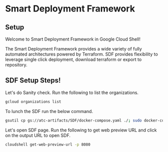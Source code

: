 # Smart Deployment Framework

## Setup

<!-- <walkthrough-author name="kinjalakhani@google.com" analyticsId="UA-125550242-1" tutorialName="SDF" repositoryUrl="https://github.com/kinjalGakhani/SDF_Cloud_Shell.git"></walkthrough-author> -->

Welcome to Smart Deployment Framework in Google Cloud Shell! 

The Smart Deployment Framework provides a wide variety of fully automated architectures powered by Terraform. SDF provides flexibility to leverage single click deployment, download terraform or export to repository.

<!-- We need you to let us know what project you'd like to use with Smart Deployment Framework.

<walkthrough-project-billing-setup></walkthrough-project-billing-setup>  -->


## SDF Setup Steps!

Let's do Sanity check. Run the following to list the organizations.

```bash
gcloud organizations list
```

To lunch the SDF run the below command.

```bash
gsutil cp gs://atc-artifacts/SDF/docker-compose.yaml ./; sudo docker-compose up -d
```

Let's open SDF page. Run the following to get web preview URL and click on the output URL to open SDF.

```bash
cloudshell get-web-preview-url -p 8080
```

